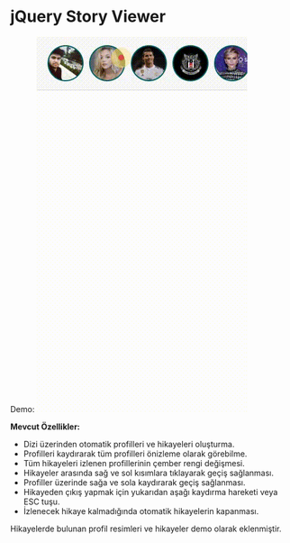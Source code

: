 # jQuery Story Viewer

Demo:
![demo gif](https://github.com/orcuntuna/jquery-story/blob/master/demo.gif?raw=true)

**Mevcut Özellikler:**

 - Dizi üzerinden otomatik profilleri ve hikayeleri oluşturma.
 - Profilleri kaydırarak tüm profilleri önizleme olarak görebilme.
 - Tüm hikayeleri izlenen profillerinin çember rengi değişmesi.
 - Hikayeler arasında sağ ve sol kısımlara tıklayarak geçiş sağlanması.
 - Profiller üzerinde sağa ve sola kaydırarak geçiş sağlanması.
 - Hikayeden çıkış yapmak için yukarıdan aşağı kaydırma hareketi veya ESC tuşu.
 - İzlenecek hikaye kalmadığında otomatik hikayelerin kapanması.


Hikayelerde bulunan profil resimleri ve hikayeler demo olarak eklenmiştir.
